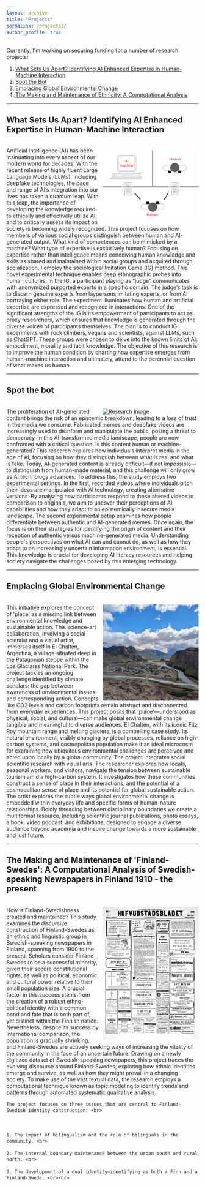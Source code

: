 ```yaml
---
layout: archive
title: "Projects"
permalink: /projects1/
author_profile: true
---
```



Currently, I'm working on securing funding for a number of research projects:

1. [What Sets Us Apart? Identifying AI Enhanced Expertise in Human-Machine Interaction](#what-sets-us-apart)
2. [Spot the Bot](#spot-the-bot)
3. [Emplacing Global Environmental Change](#emplacing-global)
4. [The Making and Maintenance of Ethnicity: A Computational Analysis](#Making-Finland-Swedes)

---

## <a id="what-sets-us-apart">What Sets Us Apart? Identifying AI Enhanced Expertise in Human-Machine Interaction
<br>
<div style="overflow: hidden;">
    <img src='/images/Turing_Illustration.png' style="float: right; width: 50%; margin-left: 10px;" alt="Research Image">
    Artificial Intelligence (AI) has been insinuating into every aspect of our modern world for decades. With the recent release of highly fluent Large Language Models (LLMs), including deepfake technologies, the pace and range of AI’s integration into our lives has taken a quantum leap. With this leap, the importance of developing the knowledge required to ethically and effectively utilize AI, and to critically assess its impact on society is becoming widely recognized. This project focuses on how members of various social groups distinguish between human and AI-generated output. What kind of competences can be mimicked by a machine? What type of expertise is exclusively human? Focusing on expertise rather than intelligence means conceiving human knowledge and skills as shared and maintained within social groups and acquired through socialization. I employ the sociological Imitation Game (IG) method. This novel experimental technique enables deep ethnographic probes into human cultures. In the IG, a participant playing as “judge” communicates with anonymized purported experts in a specific domain. The judge’s task is to discern genuine experts from laypersons imitating experts, or from AI portraying either role. The experiment illuminates how human and artificial expertise are expressed and recognized in interactions. One of the significant strengths of the IG is its empowerment of participants to act as proxy researchers, which ensures that knowledge is generated through the diverse voices of participants themselves. The plan is to conduct IG experiments with rock climbers, vegans and scientists, against LLMs, such as ChatGPT. These groups were chosen to delve into the known limits of AI: embodiment, morality and tacit knowledge. The objective of this research is to improve the human condition by charting how expertise emerges from human-machine interaction and ultimately, attend to the perennial question of what makes us human.

    
</div>

---

## <a id="spot-the-bot">Spot the bot
<br>
<div style="overflow: hidden;">
    <img src='/images/spotthebot1.tiff' style="float: right; width: 50%; margin-left: 10px;" alt="Research Image">
    The proliferation of AI-generated content brings the risk of an epistemic breakdown, leading to a loss of trust in the media we consume. Fabricated memes and deepfake videos are increasingly used to disinform and manipulate the public, posing a threat to democracy. In this AI-transformed media landscape, people are now confronted with a critical question: Is this content human or machine-generated? This research explores how individuals interpret media in the age of AI, focusing on how they distinguish between what is real and what is fake. Today, AI-generated content is already difficult—if not impossible—to distinguish from human-made material, and this challenge will only grow as AI technology advances. To address this, the study employs two experimental settings. In the first, recorded videos where individuals pitch their ideas are manipulated with AI technology, creating alternative versions. By analyzing how participants respond to these altered videos in comparison to originals, we aim to uncover their perceptions of AI capabilities and how they adapt to an epistemically insecure media landscape. The second experimental setup examines how people differentiate between authentic and AI-generated memes. Once again, the focus is on their strategies for identifying the origin of content and their reception of authentic versus machine-generated media. Understanding people's perspectives on what AI can and cannot do, as well as how they adapt to an increasingly uncertain information environment, is essential. This knowledge is crucial for developing AI literacy resources and helping society navigate the challenges posed by this emerging technology. 

    
</div>

---


## <a id="emplacing-global">Emplacing Global Environmental Change


<br>
<div style="overflow: hidden;">
    <img src='/images/Chalten.jpg' style="float: right; width: 50%; margin-left: 10px;" alt="Research Image">
    This initiative explores the concept of 'place' as a missing link between environmental knowledge and sustainable action. This science-art collaboration, involving a social scientist and a visual artist, immerses itself in El Chaltén, Argentina, a village situated deep in the Patagonian steppe within the Los Glaciares National Park. The project tackles an ongoing challenge identified by climate scholars: the gap between awareness of environmental issues and corresponding action. Concepts like CO2 levels and
    carbon footprints remain abstract and disconnected from everyday experiences. This project posits that 'place'—understood as physical, social, and cultural—can make global environmental change tangible and meaningful to diverse audiences.  
    El Chaltén, with its iconic Fitz Roy mountain range and melting glaciers, is a compelling case study. Its natural environment, visibly changing by global processes, reliance on high-carbon systems, and cosmopolitan population make it an ideal microcosm for examining how ubiquitous environmental challenges are perceived
    and acted upon locally by a global community.  
    The project integrates social scientific research with visual arts. The researcher explores how locals, seasonal workers, and visitors, navigate the tension between sustainable tourism amid a high-carbon system. It investigates how these communities construct a sense of place in their interactions, and the potential of a
    cosmopolitan sense of place and its potential for global sustainable action. The artist explores the subtle ways global environmental change is embedded within everyday life and specific forms of human-nature relationships. Boldly threading between disciplinary boundaries we create a multiformat resource, including scientific journal publications, photo essays, a book, video podcast, and exhibitions, designed to engage a diverse audience beyond academia and inspire change towards a more sustainable and just future.
</div>

---

## <a id="Making-Finland-Swedes">The Making and Maintenance of 'Finland-Swedes': A Computational Analysis of Swedish-speaking Newspapers in Finland 1910 - the present

<br>

<div style="overflow: hidden;">
    <img src='/images/hbl.jpeg' style="float: right; width: 50%; margin-left: 10px;" alt="Research Image">
    How is Finland-Swedishness created and maintained? This study examines the discursive construction of Finland-Swedes as an ethnic and linguistic group in Swedish-speaking newspapers in Finland, spanning from 1900 to the present. Scholars consider Finland-Swedes to be a successful minority, given their secure constitutional rights, as well as political, economic, and cultural power relative to their small population size. A crucial factor in this success stems from the creation of a robust ethno-political identity with a common bond and fate that is both part of, yet distinct within the Finnish nation.  Nevertheless, despite its success by international comparison, the population is gradually shrinking, and Finland-Swedes are actively seeking ways of increasing the vitality of the community in the face of an uncertain future.  Drawing on a newly digitized dataset of Swedish-speaking newspapers, this project traces the evolving discourse around Finland-Swedes, exploring how ethnic identities emerge and survive, as well as how they might prevail in a changing society. To make use of the vast textual data, the research employs a computational technique known as topic modeling to identify trends and patterns through automated systematic qualitative analysis. 

    The project focuses on three issues that are central to Finland-Swedish identity construction: <br>

  

    1. The impact of bilingualism and the role of bilinguals in the community. <br>

    2. The internal boundary maintenance between the urban south and rural north. <br>

    3. The development of a dual identity—identifying as both a Finn and a Finland-Swede. <br><br>

</div>

